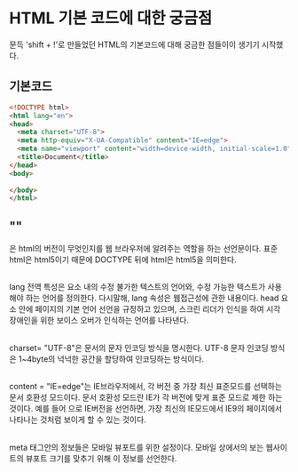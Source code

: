 # HTML 기본 코드에 대한 궁금점
문득 'shift + !'로 만들었던 HTML의 기본코드에 대해 궁금한 점들이이 생기기 시작했다.

## 기본코드
```html
<!DOCTYPE html>
<html lang="en">
<head>
  <meta charset="UTF-8">
  <meta http-equiv="X-UA-Compatible" content="IE=edge">
  <meta name="viewport" content="width=device-width, initial-scale=1.0">
  <title>Document</title>
</head>
<body>
  
</body>
</html>
```

## "<!DOCTYPE html>"
<em> </em>은 html의 버전이 무엇인지를 웹 브라우저에 알려주는 역할을 하는 선언문이다.
표준 html은 html5이기 때문에 DOCTYPE 뒤에 html은 html5을 의미한다. 

## <html lang="en">
lang 전역 특성은 요소 내의 수정 불가한 텍스트의 언어와, 수정 가능한 텍스트가 사용해야 하는 언어를 정의한다. 다시말해, lang 속성은 웹접근성에 관한 내용이다. head 요소 안에 페이지의 기본 언어 선언을 규정하고 있으며, 스크린 리더가 인식을 하여 시각 장애인을 위한 보이스 오버가 인식하는 언어를 나타낸다.

## <meta charset="UTF-8">
charset= "UTF-8"은 문서의 문자 인코딩 방식을 명시한다. UTF-8 문자 인코딩 방식은 1~4byte의 넉넉한 공간을 할당하여 인코딩하는 방식이다.

## <meta http-equiv="X-UA-Compatible" content="IE=edge">
content = "IE=edge"는 IE브라우저에서, 각 버전 중 가장 최신 표준모드를 선택하는 문서 호환성 모드이다. 문서 호환성 모드란 IE가 각 버전에 맞게 표준 모드로 제한 하는 것이다. 예를 들어 <meta http-equiv="X-UA-Compatible" content="IE=9">으로 IE버전을 선언하면, 가장 최신의 IE모드에서 IE9의 페이지에서 나타나는 것처럼 보이게 할 수 있는 것이다.

## <meta name="viewport" content="width=device-width, initial-scale=1.0">
meta 태그안의 정보들은 모바일 뷰포트를 위한 설정이다. 모바일 상에서의 보는 웹사이트의 뷰포트 크기를 맞추기 위해 이 정보를 선언한다.